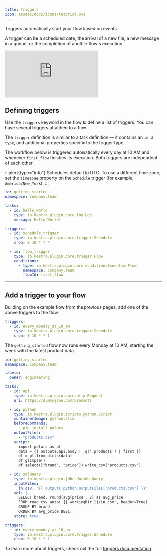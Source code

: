 ```yaml
---
title: Triggers
icon: assets/docs/icons/tutorial.svg
---
```


Triggers automatically start your flow based on events.

A trigger can be a scheduled date, the arrival of a new file, a new message in a queue, or the completion of another flow's execution.

<div class="video-container">
  <iframe src="https://www.youtube.com/embed/iDOE9GmPUQ0?si=A0FgtqPa0g2W5oFQ" title="YouTube video player" frameborder="0" allow="accelerometer; autoplay; clipboard-write; encrypted-media; gyroscope; picture-in-picture; web-share" referrerpolicy="strict-origin-when-cross-origin" allowfullscreen></iframe>
</div>

## Defining triggers

Use the `triggers` keyword in the flow to define a list of triggers. You can have several triggers attached to a flow.

The `trigger` definition is similar to a task definition — it contains an `id`, a `type`, and additional properties specific to the trigger type.

The workflow below is triggered automatically every day at 10 AM and whenever `first_flow` finishes its execution. Both triggers are independent of each other.

:::alert{type="info"}
Schedules default to UTC. To use a different time zone, set the `timezone` property on the `Schedule` trigger (for example, `America/New_York`).
:::

```yaml
id: getting_started
namespace: company.team

tasks:
  - id: hello_world
    type: io.kestra.plugin.core.log.Log
    message: Hello World!

triggers:
  - id: schedule_trigger
    type: io.kestra.plugin.core.trigger.Schedule
    cron: 0 10 * * *

  - id: flow_trigger
    type: io.kestra.plugin.core.trigger.Flow
    conditions:
      - type: io.kestra.plugin.core.condition.ExecutionFlow
        namespace: company.team
        flowId: first_flow
```

---

## Add a trigger to your flow

Building on the example flow from the previous pages, add one of the above triggers to the flow.

```yaml
triggers:
  - id: every_monday_at_10_am
    type: io.kestra.plugin.core.trigger.Schedule
    cron: 0 10 * * 1
```
The `getting_started` flow now runs every Monday at 10 AM, starting the week with the latest product data.

```yaml
id: getting_started
namespace: company.team

labels:
  owner: engineering

tasks:
  - id: api
    type: io.kestra.plugin.core.http.Request
    uri: https://dummyjson.com/products

  - id: python
    type: io.kestra.plugin.scripts.python.Script
    containerImage: python:slim
    beforeCommands:
      - pip install polars
    outputFiles:
      - "products.csv"
    script: |
      import polars as pl
      data = {{ outputs.api.body | jq('.products') | first }}
      df = pl.from_dicts(data)
      df.glimpse()
      df.select(["brand", "price"]).write_csv("products.csv")

  - id: sqlQuery
    type: io.kestra.plugin.jdbc.duckdb.Query
    inputFiles:
      in.csv: "{{ outputs.python.outputFiles['products.csv'] }}"
    sql: |
      SELECT brand, round(avg(price), 2) as avg_price
      FROM read_csv_auto('{{ workingDir }}/in.csv', header=True)
      GROUP BY brand
      ORDER BY avg_price DESC;
    store: true

triggers:
  - id: every_monday_at_10_am
    type: io.kestra.plugin.core.trigger.Schedule
    cron: 0 10 * * 1
```

To learn more about triggers, check out the full [triggers documentation](../04.workflow-components/07.triggers/index.md).
